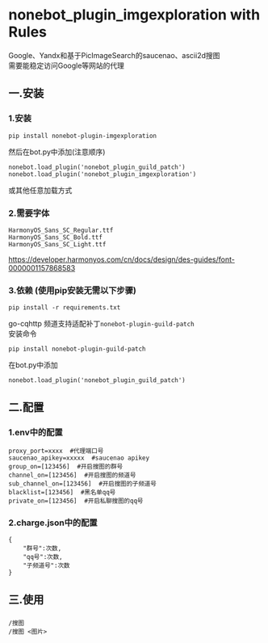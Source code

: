 # nonebot_plugin_imgexploration with Rules
Google、Yandx和基于PicImageSearch的saucenao、ascii2d搜图  
需要能稳定访问Google等网站的代理  
## 一.安装
### 1.安装
```
pip install nonebot-plugin-imgexploration
```
然后在bot.py中添加(注意顺序)
```
nonebot.load_plugin('nonebot_plugin_guild_patch')
nonebot.load_plugin('nonebot_plugin_imgexploration')
```
或其他任意加载方式
### 2.需要字体    
```
HarmonyOS_Sans_SC_Regular.ttf  
HarmonyOS_Sans_SC_Bold.ttf  
HarmonyOS_Sans_SC_Light.ttf
```
https://developer.harmonyos.com/cn/docs/design/des-guides/font-0000001157868583
### 3.依赖  (使用pip安装无需以下步骤)
```
pip install -r requirements.txt
```
go-cqhttp 频道支持适配补丁`nonebot-plugin-guild-patch`  
安装命令
```
pip install nonebot-plugin-guild-patch
```
在bot.py中添加
```
nonebot.load_plugin('nonebot_plugin_guild_patch')
```

## 二.配置  
### 1.env中的配置
```
proxy_port=xxxx  #代理端口号
saucenao_apikey=xxxxx  #saucenao apikey
group_on=[123456]  #开启搜图的群号
channel_on=[123456]  #开启搜图的频道号
sub_channel_on=[123456]  #开启搜图的子频道号
blacklist=[123456]  #黑名单qq号
private_on=[123456]  #开启私聊搜图的qq号
```  
### 2.charge.json中的配置
```  
{
    "群号":次数,
    "qq号":次数,
    "子频道号":次数
}
```  
## 三.使用  
### 
```
/搜图
/搜图 <图片>
```  

